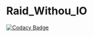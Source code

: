 # Raid_Withou_IO
[![Codacy Badge](https://app.codacy.com/project/badge/Grade/6a55618102fc408cb315fbdd7cd0a52d)](https://www.codacy.com/gh/linxiaodai92/Raid_Withou_IO/dashboard?utm_source=github.com&amp;utm_medium=referral&amp;utm_content=linxiaodai92/Raid_Withou_IO&amp;utm_campaign=Badge_Grade)
